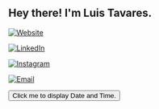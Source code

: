 
<h2> Hey there! I'm Luis Tavares.</h2>

<p align="left">
<p>
  <a href="https://www.mikusher.com/" target="_blank"><img alt="Website" src="https://img.shields.io/badge/Website-www.mikusher.com-blue?style=flat-square&logo=google-chrome"></a></p>
<p>
  <a href="https://www.linkedin.com/in/mikusher/"><img alt="LinkedIn" src="https://img.shields.io/badge/LinkedIn-mikusher-blue?style=flat-square&logo=linkedin"></a>
</p>
<p>
  <a href="https://www.instagram.com/mikusher/"><img alt="Instagram" src="https://img.shields.io/badge/Instagram-mikusher-blue?style=flat-square&logo=instagram"></a>
</p>
<p>
  <a href="mailto:luis.amilcar.tavares@outlook.com"><img alt="Email" src="https://img.shields.io/badge/Email-luis.amilcar.tavares@outlook.com-blue?style=flat-square&logo=gmail"</a>
</p>
</p>

<button type="button"
onclick="document.getElementById('demo').innerHTML = Date()">
Click me to display Date and Time.</button>

<p id="demo"></p>
